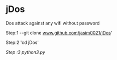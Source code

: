# jDos
Dos attack against any wifi without password


Step:1 --git clone www.github.com/jasim0021/jDos'



Step:2 'cd jDos'

_Step :3 python3.py_
